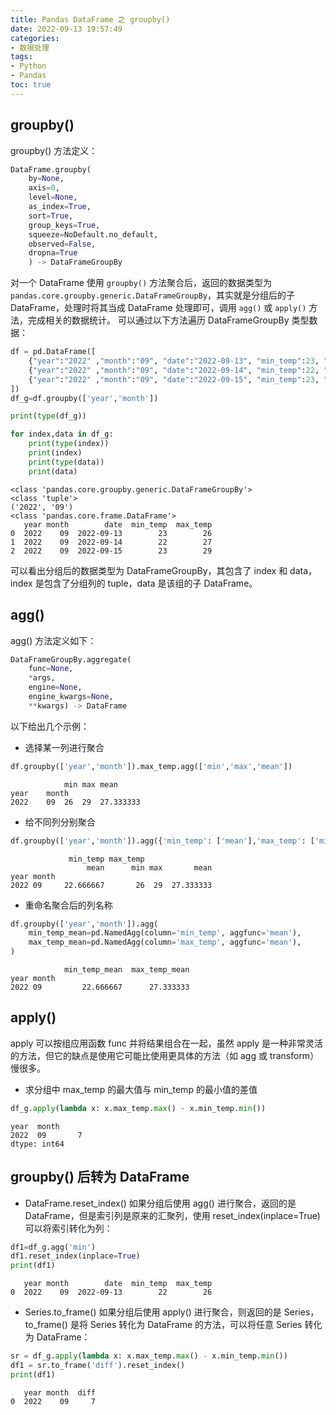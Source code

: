 ```yaml
---
title: Pandas DataFrame 之 groupby()
date: 2022-09-13 19:57:49
categories:
- 数据处理
tags: 
- Python
- Pandas
toc: true
---
```

## groupby()
groupby() 方法定义：
```python
DataFrame.groupby(
    by=None, 
    axis=0, 
    level=None, 
    as_index=True, 
    sort=True, 
    group_keys=True, 
    squeeze=NoDefault.no_default,
    observed=False, 
    dropna=True
    ) -> DataFrameGroupBy
```
<!--more-->
对一个 DataFrame 使用 `groupby()` 方法聚合后，返回的数据类型为 `pandas.core.groupby.generic.DataFrameGroupBy`，其实就是分组后的子 DataFrame，处理时将其当成 DataFrame 处理即可，调用 `agg()` 或 `apply()` 方法，完成相关的数据统计。
可以通过以下方法遍历 DataFrameGroupBy 类型数据：
```python
df = pd.DataFrame([
    {"year":"2022" ,"month":"09", "date":"2022-09-13", "min_temp":23, "max_temp":26},
    {"year":"2022" ,"month":"09", "date":"2022-09-14", "min_temp":22, "max_temp":27},
    {"year":"2022" ,"month":"09", "date":"2022-09-15", "min_temp":23, "max_temp":29}
])
df_g=df.groupby(['year','month'])

print(type(df_g))

for index,data in df_g:
    print(type(index))
    print(index)
    print(type(data))
    print(data)
```
```
<class 'pandas.core.groupby.generic.DataFrameGroupBy'>
<class 'tuple'>
('2022', '09')
<class 'pandas.core.frame.DataFrame'>
   year month        date  min_temp  max_temp
0  2022    09  2022-09-13        23        26
1  2022    09  2022-09-14        22        27
2  2022    09  2022-09-15        23        29
```
可以看出分组后的数据类型为 DataFrameGroupBy，其包含了 index 和 data，index 是包含了分组列的 tuple，data 是该组的子 DataFrame。
## agg() 
agg() 方法定义如下：
```python
DataFrameGroupBy.aggregate(
    func=None, 
    *args, 
    engine=None, 
    engine_kwargs=None, 
    **kwargs) -> DataFrame
```
以下给出几个示例：
- 选择某一列进行聚合
```python
df.groupby(['year','month']).max_temp.agg(['min','max','mean'])
```
```
		    min max mean
year	month			
2022	09	26	29	27.333333
```
- 给不同列分别聚合
```python
df.groupby(['year','month']).agg({'min_temp': ['mean'],'max_temp': ['min','max','mean']})
```
```
             min_temp max_temp               
                 mean      min max       mean
year month                                   
2022 09     22.666667       26  29  27.333333
```
- 重命名聚合后的列名称
```python
df.groupby(['year','month']).agg(
    min_temp_mean=pd.NamedAgg(column='min_temp', aggfunc='mean'),
    max_temp_mean=pd.NamedAgg(column='max_temp', aggfunc='mean'),
)
```
```
            min_temp_mean  max_temp_mean
year month                              
2022 09         22.666667      27.333333
```
## apply()
apply 可以按组应用函数 func 并将结果组合在一起，虽然 apply 是一种非常灵活的方法，但它的缺点是使用它可能比使用更具体的方法（如 agg 或 transform）慢很多。
- 求分组中 max_temp 的最大值与 min_temp 的最小值的差值
```python
df_g.apply(lambda x: x.max_temp.max() - x.min_temp.min())
```
```
year  month
2022  09       7
dtype: int64
```
## groupby() 后转为 DataFrame
- DataFrame.reset_index()
如果分组后使用 agg() 进行聚合，返回的是 DataFrame，但是索引列是原来的汇聚列，使用 reset_index(inplace=True) 可以将索引转化为列：
```python
df1=df_g.agg('min')
df1.reset_index(inplace=True)
print(df1)
```
```
   year month        date  min_temp  max_temp
0  2022    09  2022-09-13        22        26
```
- Series.to_frame()
如果分组后使用 apply() 进行聚合，则返回的是 Series，to_frame() 是将 Series 转化为 DataFrame 的方法，可以将任意 Series 转化为 DataFrame：
```python
sr = df_g.apply(lambda x: x.max_temp.max() - x.min_temp.min())
df1 = sr.to_frame('diff').reset_index()
print(df1)
```
```
   year month  diff
0  2022    09     7
```

